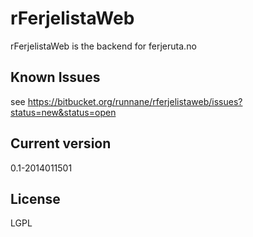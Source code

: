 rFerjelistaWeb
=========

rFerjelistaWeb is the backend for ferjeruta.no

Known Issues
----
see https://bitbucket.org/runnane/rferjelistaweb/issues?status=new&status=open

Current version
----

0.1-2014011501

License
----

LGPL